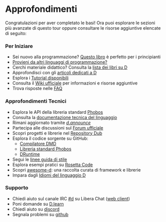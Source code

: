 # Approfondimenti

Congratulazioni per aver completato le basi! Ora puoi esplorare le sezioni più avanzate di questo tour oppure consultare le risorse aggiuntive elencate di seguito:

### Per Iniziare

* Sei nuovo alla programmazione? [Questo libro](http://ddili.org/ders/d.en/index.html) è perfetto per i principianti
* [Provieni da altri linguaggi di programmazione?](http://wiki.dlang.org/Coming_From)
* Cerchi materiale didattico? Consulta la [lista dei libri su D](https://wiki.dlang.org/Books)
* Approfondisci con gli [articoli dedicati a D](http://dlang.org/articles.html)
* Esplora i [Tutorial disponibili](https://wiki.dlang.org/Tutorials)
* Consulta il [Wiki ufficiale](https://wiki.dlang.org/) per informazioni e risorse aggiuntive
* Trova risposte nelle [FAQ](http://dlang.org/faq.html)

### Approfondimenti Tecnici

* Esplora le API della libreria standard [Phobos](https://dlang.org/phobos)
* Consulta la [documentazione tecnica del linguaggio](https://dlang.org/spec/)
* Rimani aggiornato tramite [_d.announce_](http://forum.dlang.org/group/announce)
* Partecipa alle discussioni sul [Forum ufficiale](https://forum.dlang.org/)
* Scopri progetti e librerie nel [Repository Dub](https://code.dlang.org)
* Esplora il codice sorgente su GitHub:
  - [Compilatore DMD](https://github.com/dlang/dmd)
  - [Libreria standard Phobos](https://github.com/dlang/phobos)
  - [DRuntime](https://github.com/dlang/druntime)
* Segui le [linee guida di stile](http://dlang.org/dstyle.html)
* Esplora esempi pratici su [Rosetta Code](http://rosettacode.org/wiki/Category:D)
* Scopri [awesome-d](https://github.com/zhaopuming/awesome-d/blob/master/README.md): una raccolta curata di framework e librerie
* Impara dagli [Idiomi del linguaggio D](https://p0nce.github.io/d-idioms/)

### Supporto


* Chiedi aiuto sul canale IRC [#d](irc://irc.libera.chat/d) su Libera Chat ([web client](https://web.libera.chat/))
* Poni domande su [D.learn](http://forum.dlang.org/group/learn)
* Chiedi aiuto su [discord](https://discord.com/channels/242094594181955585)
* Segnala problemi su [github](https://github.com/dlang)
